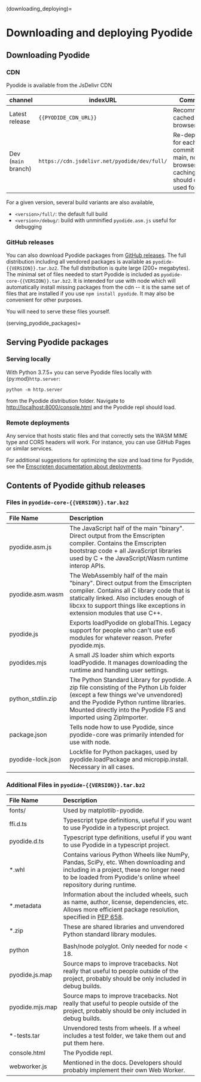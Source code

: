(downloading_deploying)=

# Downloading and deploying Pyodide

## Downloading Pyodide

### CDN

Pyodide is available from the JsDelivr CDN

| channel             | indexURL                                     | Comments                                                                                 | REPL                                               |
| ------------------- | -------------------------------------------- | ---------------------------------------------------------------------------------------- | -------------------------------------------------- |
| Latest release      | `{{PYODIDE_CDN_URL}}`                        | Recommended, cached by the browser                                                       | [link](https://pyodide.org/en/stable/console.html) |
| Dev (`main` branch) | `https://cdn.jsdelivr.net/pyodide/dev/full/` | Re-deployed for each commit on main, no browser caching, should only be used for testing | [link](https://pyodide.org/en/latest/console.html) |

For a given version, several build variants are also available,

- `<version>/full/`: the default full build
- `<version>/debug/`: build with unminified `pyodide.asm.js` useful for debugging

### GitHub releases

You can also download Pyodide packages from [GitHub
releases](https://github.com/pyodide/pyodide/releases). The full distribution
including all vendored packages is available as `pyodide-{{VERSION}}.tar.bz2`.
The full distribution is quite large (200+ megabytes). The minimal set of files
needed to start Pyodide is included as `pyodide-core-{{VERSION}}.tar.bz2`. It is
intended for use with node which will automatically install missing packages
from the cdn -- it is the same set of files that are installed if you use `npm
install pyodide`. It may also be convenient for other purposes.

You will need to serve these files yourself.

(serving_pyodide_packages)=

## Serving Pyodide packages

### Serving locally

With Python 3.7.5+ you can serve Pyodide files locally with {py:mod}`http.server`:

```
python -m http.server
```

from the Pyodide distribution folder. Navigate to
[http://localhost:8000/console.html](http://localhost:8000/console.html) and
the Pyodide repl should load.

### Remote deployments

Any service that hosts static files and that correctly sets the WASM MIME type
and CORS headers will work. For instance, you can use GitHub Pages or similar
services.

For additional suggestions for optimizing the size and load time for Pyodide,
see the [Emscripten documentation about
deployments](https://emscripten.org/docs/compiling/Deploying-Pages.html).

## Contents of Pyodide github releases

### Files in `pyodide-core-{{VERSION}}.tar.bz2`

| File Name                 | Description
|:--------------------------|:------------
| pyodide.asm.js            | The JavaScript half of the main "binary". Direct output from the Emscripten compiler. Contains the Emscripten bootstrap code + all JavaScript libraries used by C + the JavaScript/Wasm runtime interop APIs.
| pyodide.asm.wasm          | The WebAssembly half of the main "binary". Direct output from the Emscripten compiler. Contains all C library code that is statically linked. Also includes enough of libcxx to support things like exceptions in extension modules that use C++.
| pyodide.js                | Exports loadPyodide on globalThis. Legacy support for people who can't use es6 modules for whatever reason. Prefer pyodide.mjs.
| pyodides.mjs              | A small JS loader shim which exports loadPyodide. It manages downloading the runtime and handling user settings.
| python_stdlin.zip         | The Python Standard Library for pyodide. A zip file consisting of the Python Lib folder (except a few things we've unvendored) and the Pyodide Python runtime libraries. Mounted directly into the Pyodide FS and imported using ZipImporter.
| package.json              | Tells node how to use Pyodide, since pyodide-core was primarily intended for use with node.
| pyodide-lock.json         | Lockfile for Python packages, used by pyodide.loadPackage and micropip.install. Necessary in all cases.

### Additional Files in `pyodide-{{VERSION}}.tar.bz2`

| File Name                 | Description
|:--------------------------|:------------
| fonts/                    | Used by matplotlib-pyodide.
| ffi.d.ts                  | Typescript type definitions, useful if you want to use Pyodide in a typescript project.
| pyodide.d.ts              | Typescript type definitions, useful if you want to use Pyodide in a typescript project.
| *.whl                     | Contains various Python Wheels like NumPy, Pandas, SciPy, etc. When downloading and including in a project, these no longer need to be loaded from Pyodide's online wheel repository during runtime.
| *.metadata                | Information about the included wheels, such as name, author, license, dependencies, etc. Allows more efficient package resolution, specified in [PEP 658](https://peps.python.org/pep-0658/).
| *.zip                     | These are shared libraries and unvendored Python standard library modules.
|                           |
| python                    | Bash/node polyglot. Only needed for node < 18.
| pyodide.js.map            | Source maps to improve tracebacks. Not really that useful to people outside of the project, probably should be only included in debug builds.
| pyodide.mjs.map           | Source maps to improve tracebacks. Not really that useful to people outside of the project, probably should be only included in debug builds.
| *-tests.tar               | Unvendored tests from wheels. If a wheel includes a test folder, we take them out and put them here.
| console.html              | The Pyodide repl.
| webworker.js              | Mentioned in the docs. Developers should probably implement their own Web Worker.
